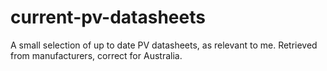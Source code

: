# current-pv-datasheets

A small selection of up to date PV datasheets, as relevant to me. Retrieved from manufacturers, correct for Australia. 
